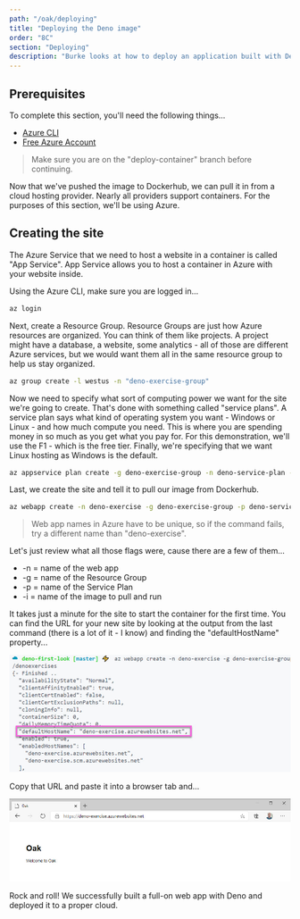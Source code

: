 ```yaml
---
path: "/oak/deploying"
title: "Deploying the Deno image"
order: "8C"
section: "Deploying"
description: "Burke looks at how to deploy an application built with Deno"
---
```


## Prerequisites

To complete this section, you'll need the following things...

- [Azure CLI](https://docs.microsoft.com/cli/azure/install-azure-cli?WT.mc_id=devcloud-0000-buhollan)
- [Free Azure Account](https://azure.microsoft.com/en-us/free/)

> Make sure you are on the "deploy-container" branch before continuing.

Now that we've pushed the image to Dockerhub, we can pull it in from a cloud hosting provider. Nearly all providers support containers. For the purposes of this section, we'll be using Azure.

## Creating the site

The Azure Service that we need to host a website in a container is called "App Service". App Service allows you to host a container in Azure with your website inside.

Using the Azure CLI, make sure you are logged in...

```bash
az login
```

Next, create a Resource Group. Resource Groups are just how Azure resources are organized. You can think of them like projects. A project might have a database, a website, some analytics - all of those are different Azure services, but we would want them all in the same resource group to help us stay organized.

```bash
az group create -l westus -n "deno-exercise-group"
```

Now we need to specify what sort of computing power we want for the site we're going to create. That's done with something called "service plans". A service plan says what kind of operating system you want - Windows or Linux - and how much compute you need. This is where you are spending money in so much as you get what you pay for. For this demonstration, we'll use the F1 - which is the free tier. Finally, we're specifying that we want Linux hosting as Windows is the default.

```bash
az appservice plan create -g deno-exercise-group -n deno-service-plan --sku F1 --is-linux
```

Last, we create the site and tell it to pull our image from Dockerhub.

```bash
az webapp create -n deno-exercise -g deno-exercise-group -p deno-service-plan -i burkeholland/denoexercises
```

> Web app names in Azure have to be unique, so if the command fails, try a different name than "deno-exercise".

Let's just review what all those flags were, cause there are a few of them...

- -n = name of the web app
- -g = name of the Resource Group
- -p = name of the Service Plan
- -i = name of the image to pull and run

It takes just a minute for the site to start the container for the first time. You can find the URL for your new site by looking at the output from the last command (there is a lot of it - I know) and finding the "defaultHostName" property...

![](../images/default-hostname.jpg)

Copy that URL and paste it into a browser tab and...

![](../images/deno-deployed.jpg)

Rock and roll! We successfully built a full-on web app with Deno and deployed it to a proper cloud.
